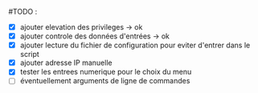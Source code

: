#TODO :

- [x] ajouter elevation des privileges    -> ok
- [x] ajouter controle des données d'entrées -> ok
- [x] ajouter lecture du fichier de configuration pour eviter d'entrer dans le script
- [x] ajouter adresse IP manuelle
- [x] tester les entrees numerique pour le choix du menu
- [ ] éventuellement arguments de ligne de commandes
